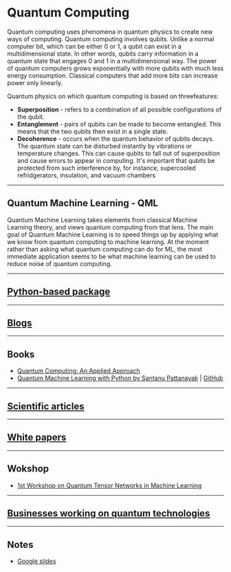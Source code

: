 # Quantum Computing
Quantum computing uses phenomena in quantum physics to create new ways of computing. Quantum computing involves qubits. Unlike a normal computer bit, which can be either 0 or 1, a qubit can exist in a multidimensional state. In other words, qubits carry information in a quantum state that engages 0 and 1 in a multidimensional way. The power of quantum computers grows exponentially with more qubits with much less energy consumption. Classical computers that add more bits can increase power only linearly.

Quantum physics on which quantum computing is based on threefeatures:
  - **Superposition** - refers to a combination of all possible configurations of the qubit. 
  - **Entanglement** - pairs of qubits can be made to become entangled. This means that the two qubits then exist in a single state. 
  - **Decoherence** - occurs when the quantum behavior of qubits decays. The quantum state can be disturbed instantly by vibrations or temperature changes. This can cause qubits to fall out of superposition and cause errors to appear in computing. It's important that qubits be protected from such interference by, for instance, supercooled refridgerators, insulation, and vacuum chambers
***

## Quantum Machine Learning - QML
Quantum Machine Learning takes elements from classical Machine Learning theory, and views quantum computing from that lens. The main goal of Quantum Machine Learning is to speed things up by applying what we know from quantum computing to machine learning. At the moment rather than asking what quantum computing can do for ML, the most immediate application seems to be what machine learning can be used to reduce noise of quantum computing.
***

## [Python-based package](https://github.com/kyaiooiayk/Quantum-Computing-Notes/blob/main/notes/Python-based%20packages.md)
***

## [Blogs](https://github.com/kyaiooiayk/Quantum-Computing-Notes/blob/main/notes/Blogs.md)
***

## Books
- [Quantum Computing: An Applied Approach](https://www.amazon.com/Quantum-Computing_-An-Applied-Approach/dp/3030832732/ref=sr_1_21?crid=2UCJ1VCPRDH78&keywords=quantum+computing&qid=1643820303&s=books&sprefix=quantum+computing%2Cstripbooks%2C41&sr=1-21&gclid=CjwKCAjwp9qZBhBkEiwAsYFsb4xn0yOXSy2gRUwsUFg9BLHlCyf-Wp30Im3Dh6fKQ3oLtDU_Xbz3OxoC5rkQAvD_BwE)
- [Quantum Machine Learning with Python by Santanu Pattanayak](https://link.springer.com/book/10.1007/978-1-4842-6522-2) | [GitHub](https://github.com/Apress/quantum-machine-learning-python)
***

## [Scientific articles](https://github.com/kyaiooiayk/Quantum-Computing-Notes/blob/main/notes/Scientific_articles.md)
***

## [White papers](https://github.com/kyaiooiayk/Quantum-Computing-Notes/blob/main/notes/White_papers.md)
***

## Wokshop
- [1st Workshop on Quantum Tensor Networks in Machine Learning](https://tensorworkshop.github.io/NeurIPS2020/accepted_papers.html)
***

## [Businesses working on quantum technologies](https://github.com/kyaiooiayk/Quantum-Computing-Notes/blob/main/notes/Companies.md)
***

## Notes
- [Google slides](https://drive.google.com/drive/u/1/folders/1O5rPQbLesRYI8hlQbYly6Ch4BjF-DXXK)
